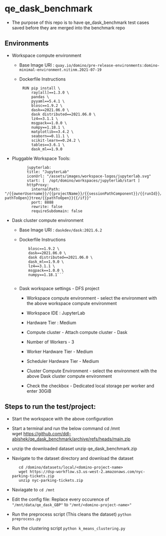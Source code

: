 # qe_dask_benchmark

 - The purpose of this repo is to have qe_dask_benchmark test cases saved before they are merged into the benchmark repo

  ## Environments
 - Workspace compute environment
  	 - Base Image URI : ```quay.io/domino/pre-release-environments:domino-minimal-environment.nitinm.2021-07-19``` 

  	 - Dockerfile Instructions
```
  	 	RUN pip install \
  	 		ray[all]==1.3.0 \   
  	 		pandas \   
  	 		pyyaml==5.4.1 \   
  	 		blosc==1.9.2 \
  	 		dask==2021.06.0 \
  	 		dask distributed==2021.06.0 \
  	 		lz4==3.1.1 \
  	 		msgpack==1.0.0 \
  	 		numpy==1.18.1 \
  	 		matplotlib==3.4.2 \
  	 		seaborn==0.11.1 \
  	 		scikit-learn==0.24.2 \
  	 		tables==3.6.1 \
  	 		dask_ml==1.9.0
```

 - Pluggable Workspace Tools:
```
		  jupyterlab:
		  title: "JupyterLab"
		  iconUrl: "/assets/images/workspace-logos/jupyterlab.svg"
		  start: [  /opt/domino/workspaces/jupyterlab/start ]
		  httpProxy:
		    internalPath: "/{{ownerUsername}}/{{projectName}}/{{sessionPathComponent}}/{{runId}}/{{#if pathToOpen}}tree/{{pathToOpen}}{{/if}}"
		    port: 8888
		    rewrite: false
		    requireSubdomain: false
```


 - Dask cluster compute environment
  	 	
   - Base Image URI : ```daskdev/dask:2021.6.2```

   - Dockerfile Instructions
  	 	```RUN pip install \
  	 		blosc==1.9.2 \
		    dask==2021.06.0 \
		    dask distributed==2021.06.0 \
		    dask_ml==1.9.0 \
		    lz4==3.1.1 \
		    msgpack==1.0.0 \
		    numpy==1.18.1```


   - Dask workspace settings - DFS project
     - Workspace compute environment - select the environment with the above workspace compute environment
     - Workspace IDE : JupyterLab
     - Hardware Tier : Medium

     - Compute cluster - Attach compute cluster - Dask 
     - Number of Workers - 3
     - Worker Hardware Tier - Medium
     - Scheduler Hardware Tier - Medium
     - Cluster Compute Environment - select the environment with the above Dask cluster compute environment

     - Check the checkbox - Dedicated local storage per worker and enter 30GiB

 ## Steps to run the test/project:

  - Start the workspace with the above configuration
  - Start a terminal and run the below command
		cd /mnt  
		wget https://github.com/ddl-abishek/qe_dask_benchmark/archive/refs/heads/main.zip

  - unzip the downloaded dataset
		unzip qe_dask_benchmark.zip

  - Navigate to the dataset directory and download the dataset

  		   cd /domino/datasets/local/<domino-project-name>
  		   wget https://dsp-workflow.s3.us-west-2.amazonaws.com/nyc-parking-tickets.zip
  		   unzip nyc-parking-tickets.zip

  - Naviagate to 
  		```cd /mnt```

  - Edit the config file:
  		Replace every occurence of ```"/mnt/data/qe_dask_GBP"``` to ```"/mnt/<domino-project-name>"```

  - Run the preprocess script (This cleans the dataset)
  		```python preprocess.py```

  - Run the clustering script
  		```python k_means_clustering.py```
